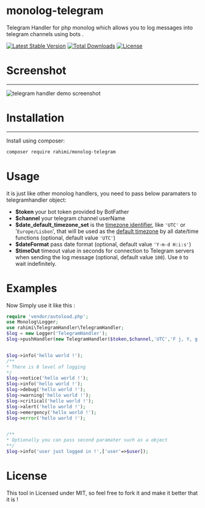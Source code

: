 

monolog-telegram
=============

Telegram Handler for php monolog which allows you to log messages into telegram channels using bots .

[![Latest Stable Version](https://poser.pugx.org/rahimi/monolog-telegram/v/stable)](https://packagist.org/packages/rahimi/monolog-telegram)
[![Total Downloads](https://poser.pugx.org/rahimi/monolog-telegram/downloads)](https://packagist.org/packages/rahimi/monolog-telegram)
[![License](https://poser.pugx.org/rahimi/monolog-telegram/license)](https://packagist.org/packages/rahimi/monolog-telegram)

# Screenshot
-------------
![telegram handler demo screenshot](https://i.imgsafe.org/e4/e46f38474b.png)





# Installation
-----------
Install using composer:

```bash
composer require rahimi/monolog-telegram  
```



# Usage
it is just like other monolog handlers, you need to pass below paramaters to telegramhandler object:
- **$token** your bot token provided by BotFather
- **$channel** your telegram channel userName
- **$date_default_timezone_set** is the [timezone identifier](http://php.net/manual/en/timezones.php), like `'UTC'` or '`Europe/Lisbon`', that will be used as the [default timezone](http://php.net/manual/en/function.date-default-timezone-set.php) by all date/time functions (optional, default value `'UTC'`)
- **$dateFormat** pass date format (optional, default value `'Y-m-d H:i:s'`)
- **$timeOut** timeout value in seconds for connection to Telegram servers when sending the log message (optional, default value `100`). Use `0` to wait indefinitely.

# Examples
Now Simply use it like this :

```php
require 'vendor/autoload.php';
use Monolog\Logger;
use rahimi\TelegramHandler\TelegramHandler;
$log = new Logger('TelegramHandler');
$log->pushHandler(new TelegramHandler($token,$channel,'UTC','F j, Y, g:i a',60));


$log->info('hello world !');
/**
* There is 8 level of logging
*/
$log->notice('hello world !');
$log->info('hello world !');
$log->debug('hello world !');
$log->warning('hello world !');
$log->critical('hello world !');
$log->alert('hello world !');
$log->emergency('hello world !');
$log->error('hello world !');


/**
* Optionally you can pass second paramater such as a object
**/
$log->info('user just logged in !',['user'=>$user]);

```

# License
This tool in Licensed under MIT, so feel free to fork it and make it better that it is !
